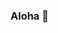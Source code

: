 ### Aloha 🌺

<!--


My name is Sable! I am a full-stack developer who is 100% a people person and always enthusiastic about the latest technology. I have experience with JavaScript, Python and several frameworks. 

- 🔭 I’m currently working on deepening my knowledge experience with different DBMS
- 👯 I’m looking to collaborate on open source projects
- 💬 Ask me about all things tech-related
- 📫 How to reach me: https://twitter.com/sable_madison 
- ⚡ Fun fact: I can wiggle my ears
-->

